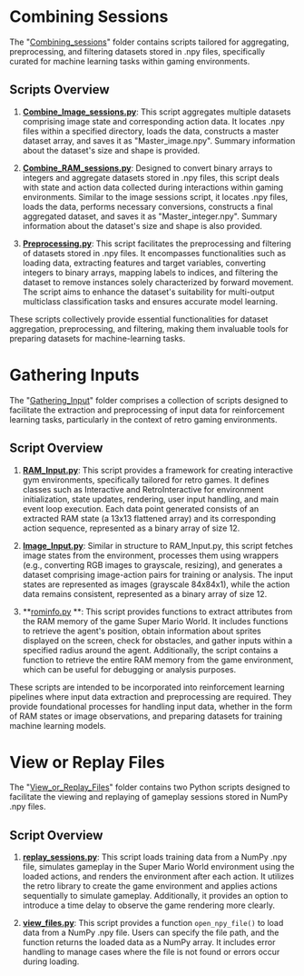# Combining Sessions

The "[Combining_sessions](https://github.com/sankalp-s/MSC_Thesis/tree/main/Player_Inputs/Scripts/Combining_sessions)" folder contains scripts tailored for aggregating, preprocessing, and filtering datasets stored in .npy files, specifically curated for machine learning tasks within gaming environments.

## Scripts Overview

1. **[Combine_Image_sessions.py](https://github.com/sankalp-s/MSC_Thesis/blob/main/Player_Inputs/Scripts/Combining_sessions/Combine_Image_sessions.py)**: This script aggregates multiple datasets comprising image state and corresponding action data. It locates .npy files within a specified directory, loads the data, constructs a master dataset array, and saves it as "Master_image.npy". Summary information about the dataset's size and shape is provided.

2. **[Combine_RAM_sessions.py](https://github.com/sankalp-s/MSC_Thesis/blob/main/Player_Inputs/Scripts/Combining_sessions/Combine_RAM_sessions.py)**: Designed to convert binary arrays to integers and aggregate datasets stored in .npy files, this script deals with state and action data collected during interactions within gaming environments. Similar to the image sessions script, it locates .npy files, loads the data, performs necessary conversions, constructs a final aggregated dataset, and saves it as "Master_integer.npy". Summary information about the dataset's size and shape is also provided.

3. **[Preprocessing.py](https://github.com/sankalp-s/MSC_Thesis/blob/main/Player_Inputs/Scripts/Combining_sessions/Preprocessing.py)**: This script facilitates the preprocessing and filtering of datasets stored in .npy files. It encompasses functionalities such as loading data, extracting features and target variables, converting integers to binary arrays, mapping labels to indices, and filtering the dataset to remove instances solely characterized by forward movement. The script aims to enhance the dataset's suitability for multi-output multiclass classification tasks and ensures accurate model learning.

These scripts collectively provide essential functionalities for dataset aggregation, preprocessing, and filtering, making them invaluable tools for preparing datasets for machine-learning tasks.

# Gathering Inputs

The "[Gathering_Input](https://github.com/sankalp-s/MSC_Thesis/tree/main/Player_Inputs/Scripts/Gathering_Input)" folder comprises a collection of scripts designed to facilitate the extraction and preprocessing of input data for reinforcement learning tasks, particularly in the context of retro gaming environments.

## Script Overview

1. **[RAM_Input.py](https://github.com/sankalp-s/MSC_Thesis/blob/main/Player_Inputs/Scripts/Gathering_Input/RAM_Input.py)**: This script provides a framework for creating interactive gym environments, specifically tailored for retro games. It defines classes such as Interactive and RetroInteractive for environment initialization, state updates, rendering, user input handling, and main event loop execution. Each data point generated consists of an extracted RAM state (a 13x13 flattened array) and its corresponding action sequence, represented as a binary array of size 12.

2. **[Image_Input.py](https://github.com/sankalp-s/MSC_Thesis/blob/main/Player_Inputs/Scripts/Gathering_Input/Image_Input.py)**: Similar in structure to RAM_Input.py, this script fetches image states from the environment, processes them using wrappers (e.g., converting RGB images to grayscale, resizing), and generates a dataset comprising image-action pairs for training or analysis. The input states are represented as images (grayscale 84x84x1), while the action data remains consistent, represented as a binary array of size 12.

3. **[rominfo.py](https://github.com/sankalp-s/MSC_Thesis/blob/main/Player_Inputs/Scripts/Gathering_Input/rominfo.py)
**: This script provides functions to extract attributes from the RAM memory of the game Super Mario World. It includes functions to retrieve the agent's position, obtain information about sprites displayed on the screen, check for obstacles, and gather inputs within a specified radius around the agent. Additionally, the script contains a function to retrieve the entire RAM memory from the game environment, which can be useful for debugging or analysis purposes.

These scripts are intended to be incorporated into reinforcement learning pipelines where input data extraction and preprocessing are required. They provide foundational processes for handling input data, whether in the form of RAM states or image observations, and preparing datasets for training machine learning models.

# View or Replay Files

The "[View_or_Replay_Files](https://github.com/sankalp-s/MSC_Thesis/tree/main/Player_Inputs/Scripts/View_or_Replay_Files)" folder contains two Python scripts designed to facilitate the viewing and replaying of gameplay sessions stored in NumPy .npy files.

## Script Overview

1. **[replay_sessions.py](https://github.com/sankalp-s/MSC_Thesis/blob/main/Player_Inputs/Scripts/View_or_Replay_Files/replay_sessions.py)**: This script loads training data from a NumPy .npy file, simulates gameplay in the Super Mario World environment using the loaded actions, and renders the environment after each action. It utilizes the retro library to create the game environment and applies actions sequentially to simulate gameplay. Additionally, it provides an option to introduce a time delay to observe the game rendering more clearly.

2. **[view_files.py](https://github.com/sankalp-s/MSC_Thesis/blob/main/Player_Inputs/Scripts/View_or_Replay_Files/view_files.py)**: This script provides a function `open_npy_file()` to load data from a NumPy .npy file. Users can specify the file path, and the function returns the loaded data as a NumPy array. It includes error handling to manage cases where the file is not found or errors occur during loading.
